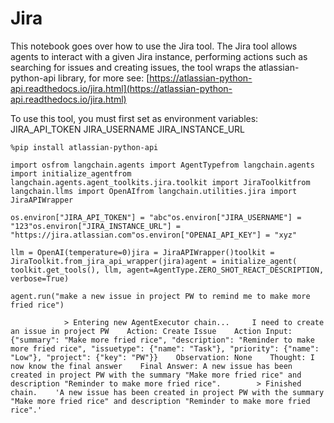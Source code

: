 Jira
====

This notebook goes over how to use the Jira tool. The Jira tool allows agents to interact with a given Jira instance, performing actions such as searching for issues and creating issues, the tool wraps the atlassian-python-api library, for more see: [https://atlassian-python-api.readthedocs.io/jira.html](https://atlassian-python-api.readthedocs.io/jira.html)

To use this tool, you must first set as environment variables: JIRA\_API\_TOKEN JIRA\_USERNAME JIRA\_INSTANCE\_URL

    %pip install atlassian-python-api

    import osfrom langchain.agents import AgentTypefrom langchain.agents import initialize_agentfrom langchain.agents.agent_toolkits.jira.toolkit import JiraToolkitfrom langchain.llms import OpenAIfrom langchain.utilities.jira import JiraAPIWrapper

    os.environ["JIRA_API_TOKEN"] = "abc"os.environ["JIRA_USERNAME"] = "123"os.environ["JIRA_INSTANCE_URL"] = "https://jira.atlassian.com"os.environ["OPENAI_API_KEY"] = "xyz"

    llm = OpenAI(temperature=0)jira = JiraAPIWrapper()toolkit = JiraToolkit.from_jira_api_wrapper(jira)agent = initialize_agent(    toolkit.get_tools(), llm, agent=AgentType.ZERO_SHOT_REACT_DESCRIPTION, verbose=True)

    agent.run("make a new issue in project PW to remind me to make more fried rice")

                > Entering new AgentExecutor chain...     I need to create an issue in project PW    Action: Create Issue    Action Input: {"summary": "Make more fried rice", "description": "Reminder to make more fried rice", "issuetype": {"name": "Task"}, "priority": {"name": "Low"}, "project": {"key": "PW"}}    Observation: None    Thought: I now know the final answer    Final Answer: A new issue has been created in project PW with the summary "Make more fried rice" and description "Reminder to make more fried rice".        > Finished chain.    'A new issue has been created in project PW with the summary "Make more fried rice" and description "Reminder to make more fried rice".'